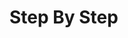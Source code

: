 # Step By Step

<script>
const rawSourceCode = `fn main() {
  widget();
}

fn widget() {
  println!("this is widget"); //   println!(<code>"this is widget"</code>); //   println!();
}

this is widget`.split('\n')


const lineSets = [
{ 
  lines: [`0_r`, `0_r`,`0_r`,`0_r`, `0_r`, `0_r`, `0_r`, `0_e`, `0_o`],
  text: `<p></p>`
},
{ 
  lines: [`0_s`, `0_s`,`0_s`,`0_s`, `0_r`, `0_s`, `0_r`, `0_e`, `0_w`],
  text: `<p>Create an empty <code>widget</code> function</p>`
},
{ 
  lines: [`0_s`, `0_s`,`0_s`,`0_s`, `0_c`, `2_r`, `0_c`, `0_e`, `0_w`],
  text: `<p>Start creating a <code>println!()</code> expression</p>`
},
{ 
  lines: [`0_s`, `0_s`,`0_s`,`0_s`, `0_c`, `1_u`, `0_c`, `0_e`, `0_w`],
  text: `<p>Add the content to output</p>`
},
{ 
  lines: [`0_r`, `0_s`,`0_r`,`0_s`, `0_c`, `0_c`, `0_c`, `0_e`, `0_w`],
  text: `<p>Create the <code>main</main> function</p>`
},
{ 
  lines: [`0_c`, `0_r`,`0_c`,`0_s`, `0_c`, `0_c`, `0_c`, `0_e`, `0_w`],
  text: `<p>Call the <code>widget()</code> function from main</p>`
},

]

</script>
